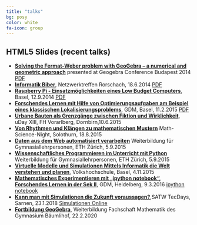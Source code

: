 ```yaml
---
title: "talks"
bg: posy
color: white
fa-icon: group
---
```


## HTML5 Slides (recent talks)

- **[Solving the Fermat-Weber problem with GeoGebra – a numerical and geometric approach](presentations/Budapest2014/index.html)** presented at Geogebra Conference Budapest 2014 [PDF](presentations/Budapest2014/slides_Fermat-Weber.pdf)
- **[Informatik Biber](presentations/InformatikBiber/index.html)**, Netzwerktreffen Rorschach, 18.6.2014 [PDF](presentations/InformatikBiber/print/Informatik-Biber.pdf)
- **[Raspberry Pi - Einsatzmöglichkeiten eines Low Budget Computers](presentations/raspberrypi/)**, Basel, 12.9.2014 [PDF](presentations/raspberrypi/Folien.pdf)
- **[Forschendes Lernen mit Hilfe von Optimierungsaufgaben am Beispiel eines klassischen Lokalisierungsproblems](presentations/GDM2015/)**, GDM, Basel, 11.2.2015 [PDF](presentations/GDM2015/FermatProblem.pdf)
- **[Urbane Bauten als Grenzgänge zwischen Fiktion und Wirklichkeit](presentations/udayxiii/)**, uDay XIII, FH Vorarlberg, Dornbirn,10.6.2015
- **[Von Rhythmen und Klängen zu mathematischen Mustern](presentations/mathnight2015/)** Math-Science-Night, Solothurn, 18.8.2015
- **[Daten aus dem Web automatisiert verarbeiten](https://mgje.github.io/presentations/webprog/#/)** Weiterbildung für Gymnasiallehrpersonen, ETH Zürich, 5.9.2015
- **[Wissenschaftliches Programmieren im Unterricht mit Python](https://mgje.github.io/presentations/scipython/#/)** Weiterbildung für Gymnasiallehrpersonen, ETH Zürich, 5.9.2015
- **[Virtuelle Modelle und Simulationen Mittels Informatik die Welt verstehen und planen](presentations/simulation/simulation_reveal_final.html)**, Volkshochschule, Basel, 4.11.2015
- **[Mathematisches Experimentieren mit „ipython notebook“, Forschendes Lernen in der Sek II](presentations/GDM2016/index.html)**, GDM, Heidelberg, 9.3.2016 [ipython notebook](https://github.com/mgje/PIUMP/blob/master/GDM2016/Ping_Pong.ipynb)
- **[Kann man mit Simulationen die Zukunft voraussagen?](https://docs.google.com/presentation/d/1HyU7a5TmazAuS-pQx-0QpOioGsai53myNVJ2wbKMKNI/edit?usp=sharing)**,SATW TecDays, Sarnen, 23.1.2018 [Simulationen Online](https://mgje.github.io/Interaktive_Experimente/sim)
- **[Fortbildung GeoGebra](https://mgje.github.io/geogebra/slides/gb_2020.html#/)**, Weiterbildung Fachschaft Mathematik des Gymnasium Bäumlihof, 22.2.2020
             
